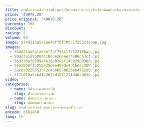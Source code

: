 ```yaml
---
title: การฝึกความแข็งแกร่งเครื่องครอสโอเวอร์สายเคเบิลคู่ครึ่งแร็คพร้อมครอสโอเวอร์สายเคเบิล
price: '49078.28'
price_original: '49078.28'
currency: THB
discount: ''
rating: 5
volume: 94
image: S34d21aa5a1ae4effbf792c17252218bap.jpg
images:
  - S34d21aa5a1ae4effbf792c17252218bap.jpg
  - S9ac3a1d9b00d41b6be26eeea4e06d53cf.jpg
  - S63330a70199a4e18a039af14e92900388.jpg
  - S6a20b0ffc05542509e409dc4d1bdac30W.jpg
  - S2eda0226753c42c4bbb02b626eb4762aQ.jpg
  - S17c0f0adcb414202bd187123fd40b901U.jpg
video: ''
categories:
  - name: กีฬาและความบันเทิง
    slug: ฬาและความบ-นเท
  - name: ฟิตเนสและ เพาะกาย
    slug: ตเนสและ-เพาะกาย
slug: การฝ-กความแข-งแกร-งเคร-องครอสโอเวอร
encode: oE6j468
lang: th
---
```

  